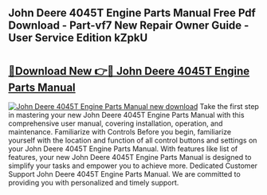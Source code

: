 ## John Deere 4045T Engine Parts Manual Free Pdf Download - Part-vf7 New Repair Owner Guide - User Service Edition kZpkU

# <h2><a href="http://bc92455.oget.top/?id=John+Deere+4045T+Engine+Parts+Manual">🔗Download New 👉🔴 John Deere 4045T Engine Parts Manual</a></h2>

[![John Deere 4045T Engine Parts Manual new download](https://i.imgur.com/5g1atiW.png)](http://bc92455.oget.top/?id=John+Deere+4045T+Engine+Parts+Manual)
Take the first step in mastering your new John Deere 4045T Engine Parts Manual with this comprehensive user manual, covering installation, operation, and maintenance. Familiarize with Controls Before you begin, familiarize yourself with the location and function of all control buttons and settings on your John Deere 4045T Engine Parts Manual. With features like list of features, your new John Deere 4045T Engine Parts Manual is designed to simplify your tasks and empower you to achieve more. Dedicated Customer Support John Deere 4045T Engine Parts Manual. We are committed to providing you with personalized and timely support.
